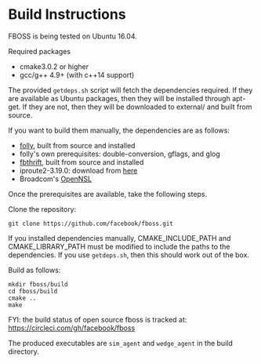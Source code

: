 # Build Instructions

FBOSS is being tested on Ubuntu 16.04.

Required packages
* cmake3.0.2 or higher
* gcc/g++ 4.9+ (with c++14 support)

The provided `getdeps.sh` script will fetch the dependencies required. If they are
available as Ubuntu packages, then they will be installed through apt-get. If they
are not, then they will be downloaded to external/ and built from source.

If you want to build them manually, the dependencies are as follows:

* [folly](https://github.com/facebook/folly), built from source and installed
* folly's own prerequisites: double-conversion, gflags, and glog
* [fbthrift](https://github.com/facebook/fbthrift), built from source and
  installed
* iproute2-3.19.0: download from
  [here](https://www.kernel.org/pub/linux/utils/net/iproute2/iproute2-3.19.0.tar.xz)
* Broadcom's [OpenNSL](https://github.com/Broadcom-Switch/OpenNSL)

Once the prerequisites are available, take the following steps.

Clone the repository:

```
git clone https://github.com/facebook/fboss.git
```

If you installed dependencies manually, CMAKE_INCLUDE_PATH and
CMAKE_LIBRARY_PATH must be modified to include the paths to the dependencies.
If you use `getdeps.sh`, then this should work out of the box.

Build as follows:

```
mkdir fboss/build
cd fboss/build
cmake ..
make
```

FYI: the build status of open source fboss is tracked at:
   https://circleci.com/gh/facebook/fboss

The produced executables are `sim_agent` and `wedge_agent` in the build directory.
